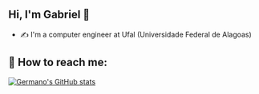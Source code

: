 ## Hi, I'm Gabriel 👋

- :writing_hand:	I'm a computer engineer at Ufal (Universidade Federal de Alagoas)

## :monocle_face: How to reach me: 

[![Germano's GitHub stats](https://github-readme-stats.vercel.app/api?username=gabrielgermanoo)](https://github.com/gabrielgermanoo/github-readme-stats)
